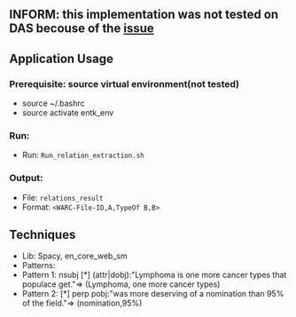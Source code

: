 ## INFORM: this implementation was not tested on DAS becouse of the [issue](https://canvas.vu.nl/courses/36660/discussion_topics/117109)
## Application Usage
### Prerequisite: source virtual environment(not tested)
- source ~/.bashrc
- source activate entk_env
### Run:

- Run: `Run_relation_extraction.sh`

### Output:

- File: `relations_result`
- Format: `<WARC-File-ID,A,TypeOf B,B>`
## Techniques
- Lib: Spacy, en_core_web_sm
- Patterns:
- Pattern 1: nsubj [\*] (attr|dobj):"Lymphoma is one more cancer types that populace get."=> (Lymphoma, one more cancer types)
- Pattern 2: [\*] perp pobj:"was more deserving of a nomination than 95\% of the field."=> (nomination,95\%)
